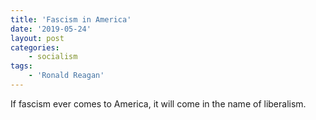 ```yaml
---
title: 'Fascism in America'
date: '2019-05-24'
layout: post
categories:
    - socialism
tags:
    - 'Ronald Reagan'
---
```


If fascism ever comes to America, it will come in the name of liberalism.